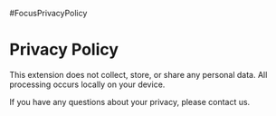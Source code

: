 #FocusPrivacyPolicy
<html>
<head>
</head>
<body>
  <h1>Privacy Policy</h1>
  <p>
    This extension does not collect, store, or share any personal data. All processing occurs locally on your device.
  </p>
  <p>
    If you have any questions about your privacy, please contact us.
  </p>
</body>
</html>
